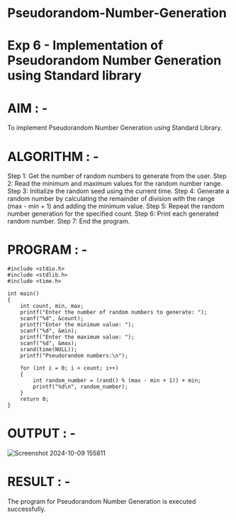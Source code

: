 # Pseudorandom-Number-Generation
# Exp 6 - Implementation of Pseudorandom Number Generation using Standard library 
 
# AIM : -  
To implement Pseudorandom Number Generation using Standard Library. 
 
# ALGORITHM : -  
Step 1: Get the number of random numbers to generate from the user. 
Step 2: Read the minimum and maximum values for the random number range. 
Step 3: Initialize the random seed using the current time. 
Step 4: Generate a random number by calculating the remainder of division with the range 
(max - min + 1) and adding the minimum value. 
Step 5: Repeat the random number generation for the specified count. 
Step 6: Print each generated random number. 
Step 7: End the program. 
 
# PROGRAM : -  
```
#include <stdio.h> 
#include <stdlib.h> 
#include <time.h> 
 
int main()  
{ 
    int count, min, max; 
    printf("Enter the number of random numbers to generate: "); 
    scanf("%d", &count); 
    printf("Enter the minimum value: "); 
    scanf("%d", &min); 
    printf("Enter the maximum value: "); 
    scanf("%d", &max); 
    srand(time(NULL)); 
    printf("Pseudorandom numbers:\n"); 
     
    for (int i = 0; i < count; i++)  
    { 
        int random_number = (rand() % (max - min + 1)) + min; 
        printf("%d\n", random_number); 
    } 
    return 0; 
} 
 ```
# OUTPUT : - 
 ![Screenshot 2024-10-09 155811](https://github.com/user-attachments/assets/414936e8-f434-4cec-9408-5be20d7a3670)

 
 
# RESULT : - 
The program for Pseudorandom Number Generation is executed successfully.
